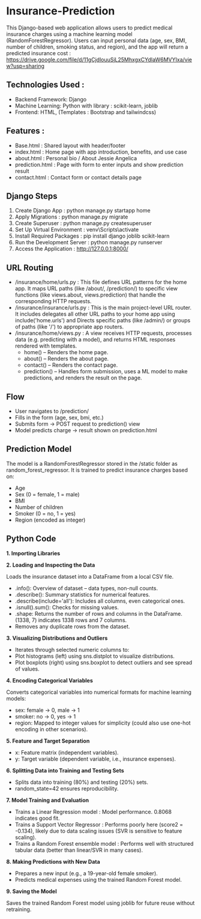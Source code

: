 # Insurance-Prediction
This Django-based web application allows users to predict medical insurance charges using a machine learning model (RandomForestRegressor). Users can input personal data (age, sex, BMI, number of children, smoking status, and region), and the app will return a predicted insurance cost : https://drive.google.com/file/d/11gCjdlouuSjL25MhxgxCYdIaW6MVYIxa/view?usp=sharing

## Technologies Used : 
- Backend Framework: Django
- Machine Learning: Python with library : scikit-learn, joblib
- Frontend: HTML, (Templates : Bootstrap and tailwindcss)

## Features : 
- Base.html : Shared layout with header/footer
- index.html : Home page with app introduction, benefits, and use case
- about.html : Personal bio / About Jessie Angelica
- prediction.html : Page with form to enter inputs and show prediction result
- contact.html : Contact form or contact details page

## Django Steps
1. Create Django App : python manage.py startapp home
2. Apply Migrations : python manage.py migrate
3. Create Superuser : python manage.py createsuperuser
4. Set Up Virtual Environment : venv\Scripts\activate
5. Install Required Packages : pip install django joblib scikit-learn
6. Run the Development Server : python manage.py runserver
7. Access the Application : http://127.0.0.1:8000/

## URL Routing
- /insurance/home/urls.py : This file defines URL patterns for the home app. It maps URL paths (like /about/, /prediction/) to specific view functions (like views.about, views.prediction) that handle the corresponding HTTP requests.
- /insurance/insurance/urls.py : This is the main project-level URL router. It includes delegates all other URL paths to your home app using include('home.urls') and Directs specific paths (like /admin/) or groups of paths (like '/') to appropriate app routers.
- /insurance/home/views.py : A view receives HTTP requests, processes data (e.g. predicting with a model), and returns HTML responses rendered with templates.
  - home() – Renders the home page.
  - about() – Renders the about page.
  - contact() – Renders the contact page.
  - prediction() – Handles form submission, uses a ML model to make predictions, and renders the result on the page.

## Flow
- User navigates to /prediction/
- Fills in the form (age, sex, bmi, etc.)
- Submits form → POST request to prediction() view
- Model predicts charge → result shown on prediction.html

## Prediction Model
The model is a RandomForestRegressor stored in the /static folder as random_forest_regressor. It is trained to predict insurance charges based on:
- Age
- Sex (0 = female, 1 = male)
- BMI
- Number of children
- Smoker (0 = no, 1 = yes)
- Region (encoded as integer)


## Python Code
**1. Importing Libraries**

**2. Loading and Inspecting the Data**

Loads the insurance dataset into a DataFrame from a local CSV file.
- .info(): Overview of dataset – data types, non-null counts.
- .describe(): Summary statistics for numerical features.
- .describe(include='all'): Includes all columns, even categorical ones.
- .isnull().sum(): Checks for missing values.
- .shape: Returns the number of rows and columns in the DataFrame. (1338, 7) indicates 1338 rows and 7 columns.
- Removes any duplicate rows from the dataset.

**3. Visualizing Distributions and Outliers**
- Iterates through selected numeric columns to:
- Plot histograms (left) using sns.distplot to visualize distributions.
- Plot boxplots (right) using sns.boxplot to detect outliers and see spread of values.

**4. Encoding Categorical Variables**

Converts categorical variables into numerical formats for machine learning models:
- sex: female → 0, male → 1
- smoker: no → 0, yes → 1
- region: Mapped to integer values for simplicity (could also use one-hot encoding in other scenarios).

**5. Feature and Target Separation**
- x: Feature matrix (independent variables).
- y: Target variable (dependent variable, i.e., insurance expenses).

**6. Splitting Data into Training and Testing Sets**
- Splits data into training (80%) and testing (20%) sets.
- random_state=42 ensures reproducibility.

**7. Model Training and Evaluation**
- Trains a Linear Regression model : Model performance. 0.8068 indicates good fit.
- Trains a Support Vector Regressor : Performs poorly here (score2 = -0.134), likely due to data scaling issues (SVR is sensitive to feature scaling).
- Trains a Random Forest ensemble model : Performs well with structured tabular data (better than linear/SVR in many cases).

**8. Making Predictions with New Data**
- Prepares a new input (e.g., a 19-year-old female smoker).
- Predicts medical expenses using the trained Random Forest model.

**9. Saving the Model**

Saves the trained Random Forest model using joblib for future reuse without retraining.

